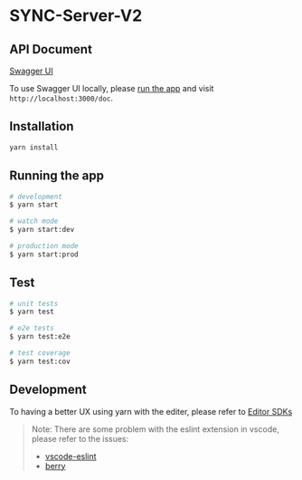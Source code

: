 # SYNC-Server-V2

## API Document

[Swagger UI](https://nctu-sync.github.io/sync-server-v2/)

To use Swagger UI locally, please [run the app](#running-the-app) and visit `http://localhost:3000/doc`.

## Installation

```bash
yarn install
```

## Running the app

```bash
# development
$ yarn start

# watch mode
$ yarn start:dev

# production mode
$ yarn start:prod
```

## Test

```bash
# unit tests
$ yarn test

# e2e tests
$ yarn test:e2e

# test coverage
$ yarn test:cov
```

## Development

To having a better UX using yarn with the editer, please refer to [Editor SDKs](https://yarnpkg.com/getting-started/editor-sdks)

> Note: There are some problem with the eslint extension in vscode, please refer to the issues:
>
> - [vscode-eslint](https://github.com/microsoft/vscode-eslint/issues/1825)
> - [berry](https://github.com/yarnpkg/berry/issues/6219)
